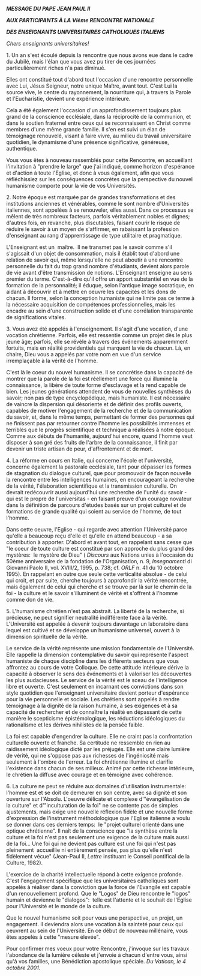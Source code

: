 ***MESSAGE DU PAPE JEAN PAUL II***

***AUX PARTICIPANTS À LA VIème RENCONTRE NATIONALE***

***DES ENSEIGNANTS UNIVERSITAIRES CATHOLIQUES ITALIENS***

*Chers enseignants universitaires!*

1. Un an s'est écoulé depuis la rencontre que nous avons eue dans le cadre du Jubilé, mais l'élan que vous avez pu tirer de ces journées particulièrement riches n'a pas diminué.

Elles ont constitué tout d'abord tout l'occasion d'une rencontre personnelle avec Lui, Jésus Seigneur, notre unique Maître, avant tout. C'est Lui la source vive, le centre du rayonnement, la nourriture qui, à travers la Parole et l'Eucharistie, devient une expérience intérieure.

Cela a été également l'occasion d'un approfondissement toujours plus grand de la conscience ecclésiale, dans la réciprocité de la communion, et dans le soutien fraternel entre ceux qui se reconnaissent en Christ comme membres d'une même grande famille. Il s'en est suivi un élan de témoignage renouvelé, visant à faire vivre, au milieu du travail universitaire quotidien, le dynamisme d'une présence significative, généreuse, authentique.

Vous vous êtes à nouveau rassemblés pour cette Rencontre, en accueillant l'invitation à "prendre le large" que j'ai indiqué, comme horizon d'espérance et d'action à toute l'Eglise, et donc à vous également, afin que vous réfléchissiez sur les conséquences concrètes que la perspective du nouvel humanisme comporte pour la vie de vos Universités.

2. Notre époque est marquée par de grandes transformations et des institutions anciennes et vénérables, comme le sont nombre d'Universités italiennes, sont appelées à se renouveler, elles aussi. Dans ce processus se mêlent de très nombreux facteurs, parfois véritablement nobles et dignes; d'autres fois, en revanche, plus discutables, faisant courir le risque de réduire le savoir à un moyen de s'affirmer, en rabaissant la profession d'enseignant au rang d'apprentissage de type utilitaire et pragmatique.

L'Enseignant est un  maître.  Il ne transmet pas le savoir comme s'il s'agissait d'un objet de consommation, mais il établit tout d'abord une relation de savoir qui, même lorsqu'elle ne peut aboutir à une rencontre personnelle du fait du trop grand nombre d'étudiants, devient alors parole de vie avant d'être transmission de notions. L'Enseignant enseigne au sens premier du terme. C'est-à-dire qu'il offre un apport substantiel en vue de la formation de la personnalité; il éduque, selon l'antique image socratique, en aidant à découvrir et à mettre en oeuvre les capacités et les dons de chacun. Il forme, selon la conception humaniste qui ne limite pas ce terme à la nécessaire acquisition de compétences professionnelles, mais les encadre au sein d'une construction solide et d'une corrélation transparente de significations vitales.

3. Vous avez été appelés à l'enseignement. Il s'agit d'une vocation, d'une vocation chrétienne. Parfois, elle est ressentie comme un projet dès le plus jeune âge; parfois, elle se révèle à travers des événements apparemment fortuits, mais en réalité providentiels qui marquent la vie de chacun. Là, en chaire, Dieu vous a appelés par votre nom en vue d'un service irremplaçable à la vérité de l'homme.

C'est là le coeur du nouvel humanisme. Il se concrétise dans la capacité de montrer que la parole de la foi est réellement une force qui illumine la connaissance, la libère de toute forme d'esclavage et la rend capable de bien. Les jeunes générations attendent de vous de nouvelles synthèses du savoir; non pas de type encyclopédique, mais humaniste. Il est nécessaire de vaincre la dispersion qui désoriente et de définir des profils ouverts, capables de motiver l'engagement de la recherche et de la communication du savoir, et, dans le même temps, permettant de former des personnes qui ne finissent pas par retourner contre l'homme les possibilités immenses et terribles que le progrès scientifique et technique a réalisées à notre époque. Comme aux débuts de l'humanité, aujourd'hui encore, quand l'homme veut disposer à son gré des fruits de l'arbre de la connaissance, il finit par devenir un triste artisan de peur, d'affrontement et de mort.

4. La réforme en cours en Italie, qui concerne l'école et l'université, concerne également la pastorale ecclésiale, tant pour dépasser les formes de stagnation du dialogue culturel, que pour promouvoir de façon nouvelle la rencontre entre les intelligences humaines, en encourageant la recherche de la vérité, l'élaboration scientifique et la transmission culturelle. On devrait redécouvrir aussi aujourd'hui une recherche de l'unité du savoir - qui est le propre de l'universitas - en faisant preuve d'un courage novateur dans la définition de parcours d'études basés sur un projet culturel et de formations de grande qualité qui soient au service de l'homme, de tout l'homme.

Dans cette oeuvre, l'Eglise - qui regarde avec attention l'Université parce qu'elle a beaucoup reçu d'elle et qu'elle en attend beaucoup - a sa contribution à apporter. D'abord et avant tout, en rappelant sans cesse que "le coeur de toute culture est constitué par son approche du plus grand des mystères:  le mystère de Dieu" ( *Discours* aux Nations unies à l'occasion du 50ème anniversaire de la fondation de l'Organisation, n. 9, *Insegnamenti* di Giovanni Paolo II, vol. XVIII/2, 1995, p. 738; cf. *ORLF* n. 41 du 10 octobre 1995). En rappelant en outre que seule cette verticalité absolue - de celui qui croit, et par suite, cherche toujours à approfondir la vérité rencontrée, mais également de celui qui cherche et se trouve par là sur le chemin de la foi - la culture et le savoir s'illuminent de vérité et s'offrent à l'homme comme don de vie.

5. L'humanisme chrétien n'est pas abstrait. La liberté de la recherche, si précieuse, ne peut signifier neutralité indifférente face à la vérité. L'Université est appelée à devenir toujours davantage un laboratoire dans lequel est cultivé et se développe un humanisme universel, ouvert à la dimension spirituelle de la vérité.

Le service de la vérité représente une mission fondamentale de l'Université. Elle rappelle la dimension contemplative du savoir qui représente l'aspect humaniste de chaque discipline dans les différents secteurs que vous affrontez au cours de votre Colloque. De cette attitude intérieure dérive la capacité à observer le sens des événements et à valoriser les découvertes les plus audacieuses. Le service de la vérité est le sceau de l'intelligence libre et ouverte. C'est seulement en incarnant ces convictions dans son style quotidien que l'enseignant universitaire devient porteur d'espérance pour la vie personnelle et sociale. Les chrétiens sont appelés à rendre témoignage à la dignité de la raison humaine, à ses exigences et à sa capacité de rechercher et de connaître la réalité en dépassant de cette manière le scepticisme épistémologique, les réductions idéologiques du rationalisme et les dérives nihilistes de la pensée faible.

La foi est capable d'engendrer la culture. Elle ne craint pas la confrontation culturelle ouverte et franche. Sa certitude ne ressemble en rien au raidissement idéologique dicté par les préjugés. Elle est une claire lumière de vérité, qui ne s'oppose pas aux richesses de l'ingéniosité mais seulement à l'ombre de l'erreur. La foi chrétienne illumine et clarifie l'existence dans chacun de ses milieux. Animé par cette richesse intérieure, le chrétien la diffuse avec courage et en témoigne avec cohérence.

6. La culture ne peut se réduire aux domaines d'utilisation instrumentale:  l'homme est et se doit de demeurer en son centre, avec sa dignité et son ouverture sur l'Absolu. L'oeuvre délicate et complexe d'"évangélisation de la culture" et d'"inculturation de la foi" ne se contente pas de simples ajustements, mais exige une nouvelle réflexion fidèle et une nouvelle forme d'expression de l'instrument méthodologique que l'Eglise italienne a voulu se donner dans ces derniers temps:  le "projet culturel orienté dans une optique chrétienne". Il naît de la conscience que "la synthèse entre la culture et la foi n'est pas seulement une exigence de la culture mais aussi de la foi... Une foi qui ne devient pas culture est une foi qui n'est pas pleinement  accueillie ni entièrement pensée, pas plus qu'elle n'est fidèlement vécue" (Jean-Paul II, *Lettre* instituant le Conseil pontifical de la Culture, 1982).

L'exercice de la charité intellectuelle répond à cette exigence profonde. C'est l'engagement spécifique que les universitaires catholiques sont appelés à réaliser dans la conviction que la force de l'Evangile est capable d'un renouvellement profond. Que le "Logos" de Dieu rencontre le "logos" humain et devienne le "dialogos":  telle est l'attente et le souhait de l'Eglise pour l'Université et le monde de la culture.

Que le nouvel humanisme soit pour vous une perspective, un projet, un engagement. Il deviendra alors une vocation à la sainteté pour ceux qui oeuvrent au sein de l'Université. En ce début de nouveau millénaire, vous êtes appelés à cette "mesure élevée".

Pour confirmer mes voeux pour votre Rencontre, j'invoque sur les travaux l'abondance de la lumière céleste et j'envoie à chacun d'entre vous, ainsi qu'à vos familles, une Bénédiction apostolique spéciale. *Du Vatican, le 4 octobre 2001.*